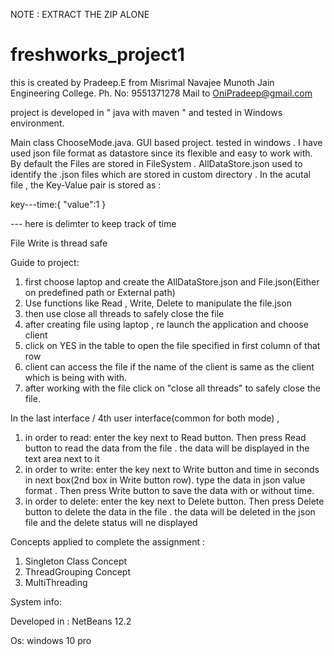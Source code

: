 NOTE : EXTRACT THE ZIP ALONE
# freshworks_project1
this is created by Pradeep.E from Misrimal Navajee Munoth Jain Engineering College. Ph. No: 9551371278 Mail to OniPradeep@gmail.com

project is developed in " java with maven " and tested in Windows environment.

Main class ChooseMode.java. GUI based project. tested in windows .
I have used json file format as datastore since its flexible and easy to work with.
By default the Files are stored in FileSystem . 
AllDataStore.json used to identify the .json files which are stored in custom directory . 
In the acutal file , the Key-Value pair is stored as :

key---time:{
  "value":1
}

--- here is delimter to keep track of time

File Write is thread safe

Guide to project:
1) first choose laptop and create the AllDataStore.json and File.json(Either on predefined path or External path)
2) Use functions like Read , Write, Delete to manipulate the file.json
2) then use close all threads to safely close the file 
3) after creating file using laptop , re launch the application and choose client
4) click on YES in the table to open the file specified in first column of that row 
5) client can access the file if the name of the client is same as the client which is being with with.
6) after working with the file click on "close all threads" to safely close the file.

In the last interface / 4th user interface(common for both mode) , 
1) in order to read: enter the key next to Read button. Then press Read button to read the data from the file . the data will be displayed in the text area next to it
2) in order to write: enter the key next to Write button and time in seconds in next box(2nd box in Write button row). type the data in json value format . Then press Write button to save the data with or without time.
3) in order to delete: enter the key next to Delete button. Then press Delete button to delete the data in the file . the data will be deleted in the json file and the delete status will ne displayed

Concepts applied to complete the assignment :
1) Singleton Class Concept
2) ThreadGrouping Concept
3) MultiThreading

System info:

Developed in : NetBeans 12.2<br>

Os: windows 10 pro<br>
